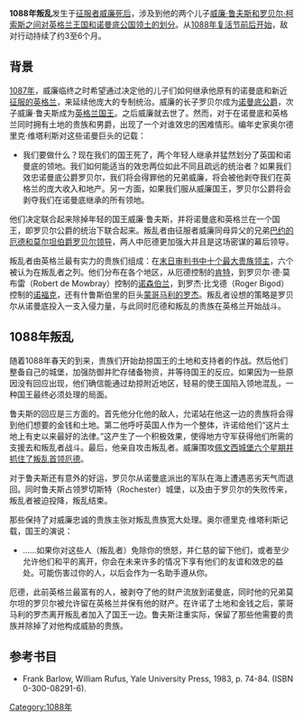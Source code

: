 **1088年叛乱**发生于[征服者威廉死后](../Page/威廉一世_\(英格兰\).md "wikilink")，涉及到他的两个儿子[威廉·鲁夫斯和](../Page/威廉二世_\(英格兰\).md "wikilink")[罗贝尔·柯索斯之间对](../Page/罗贝尔二世_\(诺曼底\).md "wikilink")[英格兰王国和](../Page/英格兰王国.md "wikilink")[诺曼底公国领土的划分](../Page/诺曼底公国.md "wikilink")。从[1088年复活节前后开始](../Page/1088年.md "wikilink")，敌对行动持续了约3至6个月。

## 背景

[1087年](../Page/1087年.md "wikilink")，威廉临终之时希望通过决定他的儿子们如何继承他原有的诺曼底和新近[征服的英格兰](../Page/诺曼征服英格兰.md "wikilink")，来延续他庞大的专制统治。威廉的长子罗贝尔成为[诺曼底公爵](../Page/诺曼底公爵.md "wikilink")，次子威廉·鲁夫斯成为[英格兰国王](../Page/英格兰君主列表.md "wikilink")。之后威廉就去世了。然而，对于在诺曼底和英格兰同时拥有土地的贵族和男爵，出现了一个对谁效忠的困难情形。编年史家奥尔德里克·维塔利斯对这些诺曼巨头的记载：

  -
    我们要做什么？现在我们的国王死了，两个年轻人继承并猛然划分了英国和诺曼底的领地。我们如何能适当的效忠两位如此不同且疏远的统治者？如果我们效忠诺曼底公爵罗贝尔，我们将会得罪他的兄弟威廉，将会被他剥夺我们在英格兰的庞大收入和地产。另一方面，如果我们服从威廉国王，罗贝尔公爵将会剥夺我们在诺曼底继承的所有领地。

他们决定联合起来除掉年轻的国王威廉·鲁夫斯，并将诺曼底和英格兰在一个国王，即罗贝尔公爵的统治下联合起来。叛乱者由征服者威廉同母异父的兄弟[巴约的厄德和](../Page/巴约的厄德.md "wikilink")[莫尔坦伯爵罗贝尔领导](../Page/罗贝尔_\(莫尔坦伯爵\).md "wikilink")，两人中厄德更加强大并且是这场密谋的幕后领导。

叛乱者由英格兰最有实力的贵族们组成：在[末日审判书中十个最大贵族领主](../Page/末日审判书.md "wikilink")，六个被认为在叛乱者之列。他们分布在各个地区，从厄德控制的[肯特](../Page/肯特郡.md "wikilink")，到罗贝尔·德·莫布雷（Robert
de Mowbray）控制的[诺森伯兰](../Page/诺森伯兰郡.md "wikilink")，到罗杰·比戈德（Roger
Bigod）控制的[诺福克](../Page/诺福克郡.md "wikilink")，还有什鲁斯伯里的巨头[蒙哥马利的罗杰](../Page/罗杰·德·蒙哥马利_\(第一代什鲁斯伯里伯爵\).md "wikilink")。叛乱者设想的策略是罗贝尔从诺曼底投入一支入侵力量，与此同时厄德和叛乱的贵族在英格兰开始战斗。

## 1088年叛乱

随着1088年春天的到来，贵族们开始劫掠国王的土地和支持者的作战。然后他们整备自己的城堡，加强防御并贮存储备物资，并等待国王的反应。如果因为一些原因没有回应出现，他们确信能通过劫掠附近地区，轻易的使王国陷入领地混乱，一种国王最终必须处理的局面。

鲁夫斯的回应是三方面的。首先他分化他的敌人，允诺站在他这一边的贵族将会得到他们想要的金钱和土地。第二他呼吁英国人作为一个整体，许诺给他们“这片土地上有史以来最好的法律。”这产生了一个积极效果，使得地方守军获得他们所需的支援去和叛乱者战斗。最后，他亲自攻击叛乱者。威廉围攻[佩文西城堡六个星期并抓住了叛乱首领厄德](../Page/佩文西.md "wikilink")。

对于鲁夫斯还有意外的好运，罗贝尔从诺曼底派出的军队在海上遭遇恶劣天气而退回。同时鲁夫斯占领罗切斯特（Rochester）城堡，以及由于罗贝尔的失败传来，叛乱者被迫投降，叛乱结束。

那些保持了对威廉忠诚的贵族主张对叛乱贵族宽大处理。奥尔德里克·维塔利斯记载，国王的演说：

  -
    ……如果你对这些人（叛乱者）免除你的愤怒，并仁慈的留下他们，或者至少允许他们和平的离开，你会在未来许多的情况下享有他们的友谊和效忠的益处。可能伤害过你的人，以后会作为一名助手遵从你。

厄德，此前英格兰最富有的人，被剥夺了他的财产流放到诺曼底，同时他的兄弟莫尔坦的罗贝尔被允许留在英格兰并保有他的财产。在许诺了土地和金钱之后，蒙哥马利的罗杰离开叛乱者加入了国王一边。鲁夫斯注重实际，保留了那些他需要的贵族并除掉了对他构成威胁的贵族。

## 参考书目

  - Frank Barlow, William Rufus, Yale University Press, 1983, p. 74-84.
    (ISBN 0-300-08291-6).

[Category:1088年](https://zh.wikipedia.org/wiki/Category:1088年 "wikilink")